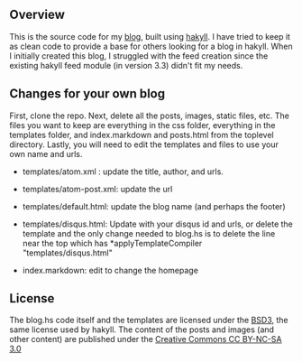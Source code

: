 Overview
--------

This is the source code for my [blog](http://blog.wuzzeb.org), built using
[hakyll](http://jaspervdj.be/hakyll/index.html).  I have tried to keep it as clean code to provide a
base for others looking for a blog in hakyll.  When I initially created this blog, I struggled with
the feed creation since the existing hakyll feed module (in version 3.3) didn't fit my needs.

Changes for your own blog
-------------------------

First, clone the repo.  Next, delete all the posts, images, static files, etc. The files you want to
keep are everything in the css folder, everything in the templates folder, and index.markdown and
posts.html from the toplevel directory.  Lastly, you will need to edit the templates and files to
use your own name and urls.

 * templates/atom.xml : update the title, author, and urls.
 * templates/atom-post.xml: update the url
 * templates/default.html: update the blog name (and perhaps the footer)

 * templates/disqus.html: Update with your disqus id and urls, or delete the template and the only
   change needed to blog.hs is to delete the line near the top which has *applyTemplateCompiler
   "templates/disqus.html"

 * index.markdown: edit to change the homepage

License
-------

The blog.hs code itself and the templates are licensed under the
[BSD3](http://www.opensource.org/licenses/BSD-3-Clause), the same license used by hakyll. The
content of the posts and images (and other content) are published under the [Creative Commons CC
BY-NC-SA 3.0](http://creativecommons.org/licenses/by-nc-sa/3.0/)
